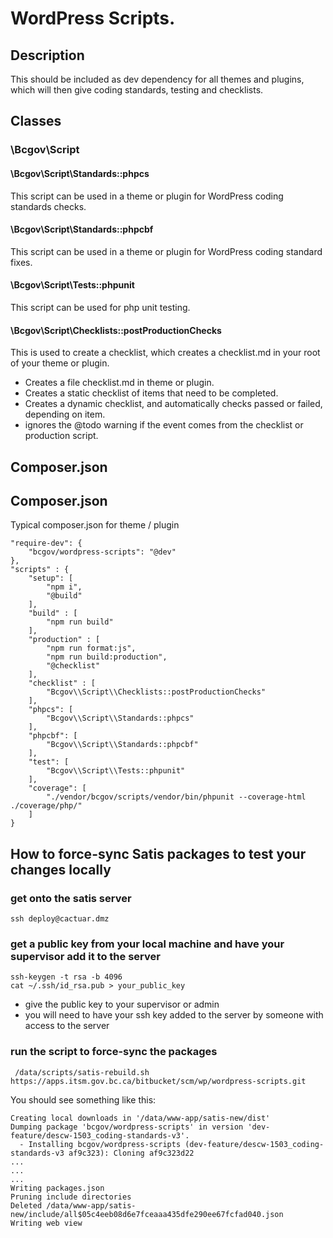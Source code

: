 # WordPress Scripts.

## Description

This should be included as dev dependency for all themes and plugins, which will then give coding standards, testing and checklists.

## Classes

### \Bcgov\Script

#### \Bcgov\Script\Standards::phpcs

This script can be used in a theme or plugin for WordPress coding standards checks.

#### \Bcgov\Script\Standards::phpcbf

This script can be used in a theme or plugin for WordPress coding standard fixes.

#### \Bcgov\Script\Tests::phpunit

This script can be used for php unit testing.

#### \Bcgov\Script\Checklists::postProductionChecks

This is used to create a checklist, which creates a checklist.md in your root of your theme or plugin.

- Creates a file checklist.md in theme or plugin.
- Creates a static checklist of items that need to be completed.
- Creates a dynamic checklist, and automatically checks passed or failed, depending on item.
- ignores the @todo warning if the event comes from the checklist or production script.

## Composer.json
## Composer.json

Typical composer.json for theme / plugin

```
"require-dev": {
    "bcgov/wordpress-scripts": "@dev"
},
"scripts" : {
    "setup": [
        "npm i",
        "@build"
    ],
    "build" : [
        "npm run build"
    ],
    "production" : [
        "npm run format:js",
        "npm run build:production",
        "@checklist"
    ],
    "checklist" : [
        "Bcgov\\Script\\Checklists::postProductionChecks"
    ],
    "phpcs": [
        "Bcgov\\Script\\Standards::phpcs"
    ],
    "phpcbf": [
        "Bcgov\\Script\\Standards::phpcbf"
    ],
    "test": [
        "Bcgov\\Script\\Tests::phpunit"
    ],
    "coverage": [
        "./vendor/bcgov/scripts/vendor/bin/phpunit --coverage-html ./coverage/php/"
    ]
}
```

## How to force-sync Satis packages to test your changes locally

### get onto the satis server

```shell
ssh deploy@cactuar.dmz
```

### get a public key from your local machine and have your supervisor add it to the server

```shell
ssh-keygen -t rsa -b 4096
cat ~/.ssh/id_rsa.pub > your_public_key
```

- give the public key to your supervisor or admin
- you will need to have your ssh key added to the server by someone with access to the server

### run the script to force-sync the packages

```shell
 /data/scripts/satis-rebuild.sh https://apps.itsm.gov.bc.ca/bitbucket/scm/wp/wordpress-scripts.git
```

You should see something like this:

```shell
Creating local downloads in '/data/www-app/satis-new/dist'
Dumping package 'bcgov/wordpress-scripts' in version 'dev-feature/descw-1503_coding-standards-v3'.
  - Installing bcgov/wordpress-scripts (dev-feature/descw-1503_coding-standards-v3 af9c323): Cloning af9c323d22
...
...
...
Writing packages.json
Pruning include directories
Deleted /data/www-app/satis-new/include/all$05c4eeb08d6e7fceaaa435dfe290ee67fcfad040.json
Writing web view
```
